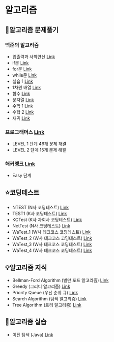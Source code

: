 # 알고리즘

## 🔶알고리즘 문제풀기
### 백준의 알고리즘
* 입출력과 사칙연산 [Link](https://www.acmicpc.net/step/1)
* if문 [Link](https://www.acmicpc.net/step/4)
* for문 [Link](https://www.acmicpc.net/step/3)
* while문 [Link](https://www.acmicpc.net/step/2)
* 실습 1 [Link](https://www.acmicpc.net/step/48)
* 1차원 배열 [Link](https://www.acmicpc.net/step/6)
* 함수 [Link](https://www.acmicpc.net/step/5)
* 문자열 [Link](https://www.acmicpc.net/step/7)
* 수학 1 [Link](https://www.acmicpc.net/step/8)
* 수학 2 [Link](https://www.acmicpc.net/step/10)
* 재귀 [Link](https://www.acmicpc.net/step/19)

### 프로그래머스 [Link](https://programmers.co.kr/learn/challenges)
* LEVEL 1 단계 46개 문제 해결
* LEVEL 2 단계 15개 문제 해결

### 해커랭크 [Link](https://www.hackerrank.com/)
* Easy 단계

## ⭐코딩테스트
* NTEST (N사 코딩테스트) [Link](https://github.com/Hschan2/Algorithm-Study/blob/master/etc/NTEST.js)
* TEST1 (K사 코딩테스트) [Link](https://github.com/Hschan2/Algorithm-Study/blob/master/etc/TEST1.js)
* KCTest (K사 자회사 코딩테스트) [Link](https://github.com/Hschan2/Algorithm-Study/blob/master/etc/KCTest.js)
* NetTest (N사 코딩테스트) [Link](https://github.com/Hschan2/Algorithm-Study/blob/master/etc/NetTest.js)
* WaTest_1 (W사 테크코스 코딩테스트) [Link](https://github.com/Hschan2/Algorithm-Study/blob/master/etc/WaTest_1.js)
* WaTest_2 (W사 테크코스 코딩테스트) [Link](https://github.com/Hschan2/Algorithm-Study/blob/master/etc/WaTest_2.js)
* WaTest_3 (W사 테크코스 코딩테스트) [Link](https://github.com/Hschan2/Algorithm-Study/blob/master/etc/WaTest_3.js)
* WaTest_4 (W사 테크코스 코딩테스트) [Link](https://github.com/Hschan2/Algorithm-Study/blob/master/etc/WaTest_4.js)

## 💡알고리즘 지식
* Bellman-Ford Algorithm (벨만 포드 알고리즘) [Link](https://github.com/Hschan2/Algorithm-Study/blob/master/AlgorithmKnowledge/Bellman-Ford%20Algorithm.js)
* Greedy (그리디 알고리즘) [Link](https://github.com/Hschan2/Algorithm-Study/blob/master/AlgorithmKnowledge/Greedy.js)
* Priority Queue (우선 순위 큐) [Link](https://github.com/Hschan2/Algorithm-Study/blob/master/AlgorithmKnowledge/Priority%20Queue.py)
* Search Algorithm (탐색 알고리즘) [Link](https://github.com/Hschan2/Algorithm-Study/blob/master/AlgorithmKnowledge/SearchAlgorithm.js)
* Tree Algorithm (트리 알고리즘) [Link](https://github.com/Hschan2/Algorithm-Study/blob/master/AlgorithmKnowledge/TreeAlgorithm.md)

## 💎알고리즘 실습
* 이진 탐색 (Java) [Link](https://github.com/Hschan2/Algorithm-Study/tree/master/AlgorithmPractice/binarysearch)
